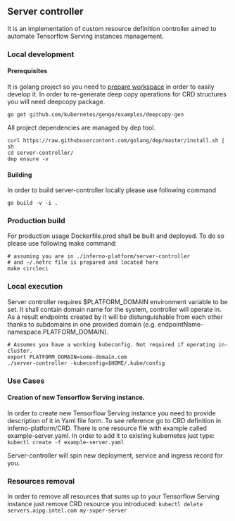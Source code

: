## Server controller

It is an implementation of custom resource definition controller aimed to automate Tensorflow Serving 
instances management.

### Local development

#### Prerequisites
It is golang project so you need to [prepare workspace](https://golang.org/doc/code.html) 
in order to easily develop it.
In order to re-generate deep copy operations for CRD structures you will need deepcopy package.
```
go get github.com/kubernetes/gengo/examples/deepcopy-gen
```

All project dependencies are managed by dep tool.
```
curl https://raw.githubusercontent.com/golang/dep/master/install.sh | sh
cd server-controller/
dep ensure -v
```

#### Building
In order to build server-controller locally please use following command
```
go build -v -i .
```

### Production build
For production usage Dockerfile.prod shall be built and deployed.
To do so please use following make command:
```
# assuming you are in ./inferno-platform/server-controller
# and ~/.netrc file is prepared and located here
make circleci
```

### Local execution
Server controller requires $PLATFORM_DOMAIN environment variable to be set. It shall contain domain 
name for the system, controller will operate in.
As a result endpoints created by it will be distunguishable from each other thanks to subdomains in 
one provided domain (e.g. endpointName-namespace.PLATFORM_DOMAIN).
```
# Assumes you have a working kubeconfig. Not required if operating in-cluster.
export PLATFORM_DOMAIN=some-domain.com
./server-controller -kubeconfig=$HOME/.kube/config
```

### Use Cases

#### Creation of new Tensorflow Serving instance.
In order to create new Tensorflow Serving instance you need to provide description of it in Yaml 
file form. To see reference go to CRD definition in inferno-platform/CRD. There is one resource file
with example called example-server.yaml.
In order to add it to existing kubernetes just type:
```kubectl create -f example-server.yaml```

Server-controller will spin new deployment, service and ingress record for you.

### Resources removal
In order to remove all resources that sums up to your Tensorflow Serving instance just remove CRD 
resource you introduced:
```kubectl delete servers.aipg.intel.com my-super-server```


